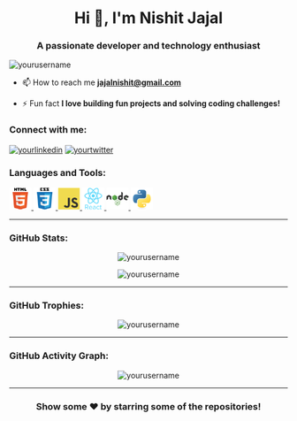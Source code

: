 <h1 align="center">Hi 👋, I'm Nishit Jajal</h1>
<h3 align="center">A passionate developer and technology enthusiast</h3>

<p align="left"> <img src="https://komarev.com/ghpvc/?username=NishitJajal&label=Profile%20views&color=0e75b6&style=flat" alt="yourusername" /> </p>

- 📫 How to reach me **jajalnishit@gmail.com**

- ⚡ Fun fact **I love building fun projects and solving coding challenges!**

<h3 align="left">Connect with me:</h3>
<p align="left">
<a href="https://linkedin.com/in/yourlinkedin" target="blank"><img align="center" src="https://cdn.jsdelivr.net/npm/simple-icons@3.0.1/icons/linkedin.svg" alt="yourlinkedin" height="30" width="40" /></a>
<a href="https://twitter.com/yourtwitter" target="blank"><img align="center" src="https://cdn.jsdelivr.net/npm/simple-icons@3.0.1/icons/twitter.svg" alt="yourtwitter" height="30" width="40" /></a>
</p>

<h3 align="left">Languages and Tools:</h3>
<p align="left"> 
<a href="https://www.w3.org/html/" target="_blank"> <img src="https://raw.githubusercontent.com/devicons/devicon/master/icons/html5/html5-original-wordmark.svg" alt="html5" width="40" height="40"/> </a>
<a href="https://www.w3schools.com/css/" target="_blank"> <img src="https://raw.githubusercontent.com/devicons/devicon/master/icons/css3/css3-original-wordmark.svg" alt="css3" width="40" height="40"/> </a>
<a href="https://developer.mozilla.org/en-US/docs/Web/JavaScript" target="_blank"> <img src="https://raw.githubusercontent.com/devicons/devicon/master/icons/javascript/javascript-original.svg" alt="javascript" width="40" height="40"/> </a>
<a href="https://reactjs.org/" target="_blank"> <img src="https://raw.githubusercontent.com/devicons/devicon/master/icons/react/react-original-wordmark.svg" alt="react" width="40" height="40"/> </a>
<a href="https://nodejs.org" target="_blank"> <img src="https://raw.githubusercontent.com/devicons/devicon/master/icons/nodejs/nodejs-original-wordmark.svg" alt="nodejs" width="40" height="40"/> </a>
<a href="https://www.python.org" target="_blank"> <img src="https://raw.githubusercontent.com/devicons/devicon/master/icons/python/python-original.svg" alt="python" width="40" height="40"/> </a>
</p>

---

<h3 align="left">GitHub Stats:</h3>
<p align="center">
  <img src="https://github-readme-stats.vercel.app/api?username=NishitJajal&show_icons=true&theme=radical" alt="yourusername" />
</p>

<p align="center">
  <img src="https://github-readme-stats.vercel.app/api/top-langs?username=NishitJajal&show_icons=true&locale=en&layout=compact&theme=radical" alt="yourusername" />
</p>

---

<h3 align="left">GitHub Trophies:</h3>
<p align="center"> <img src="https://github-profile-trophy.vercel.app/?username=NishitJajal&theme=radical" alt="yourusername" /> </p>

---

<h3 align="left">GitHub Activity Graph:</h3>
<p align="center">
  <img src="https://github-readme-activity-graph.cyclic.app/graph?username=NishitJajal&theme=radical" alt="yourusername" />
</p>

---

<h3 align="center">Show some ❤️ by starring some of the repositories!</h3>
